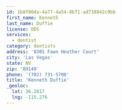 ```yaml
---
id: 1b8f004a-4a77-4a54-8b71-ad738842c9bb
first_name: Kenneth
last_name: Duffie
license: DDS
services:
  - dentist
category: dentists
address: '8301 Fawn Heather Court'
city: 'Las Vegas'
state: NV
zip: '89149'
phone: '(702) 731-5700'
title: 'Kenneth Duffie'
_geoloc:
  lat: 36.2817
  lng: -115.276
---
```

